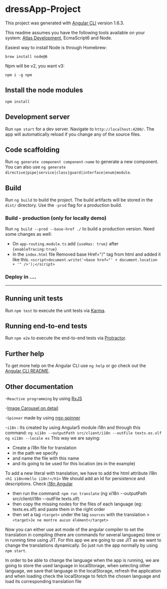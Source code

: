 # dressApp-Project

This project was generated with [Angular CLI](https://github.com/angular/angular-cli) version 1.6.3.

This readme assumes you have the following tools available on your system: [Atlas Development](https://s08983dt.servers.kbc.be:6081/confluence/display/TOUCH/2016/01/20/atlas-development+has+a+new+home), EcmaScript6 and Node.

Easiest way to install Node is through Homebrew:

    brew install node@6

Npm will be v2, you want v3:

    npm i -g npm

## Install the node modules

    npm install

## Development server

Run `npm start` for a dev server. Navigate to `http://localhost:4200/`. The app will automatically reload if you change any of the source files.

## Code scaffolding

Run `ng generate component component-name` to generate a new component. You can also use `ng generate directive|pipe|service|class|guard|interface|enum|module`.

## Build

Run `ng build` to build the project. The build artifacts will be stored in the `dist/` directory. Use the `-prod` flag for a production build.

### Build - production (only for locally demo)
Run `ng build --prod --base-href ./` to build a production version. Need some changes as well:
* On `app-routing.module.ts` add `{useHas: true}` after `{enableTracing:true}`
* In the `index.html` file
  Removed base Href="/" tag from html and added it like this.
  `<script>document.write('<base href="' + document.location + '" />');</script>`

### Deploy in ....

-------


## Running unit tests

Run `npm test` to execute the unit tests via [Karma](https://karma-runner.github.io).

## Running end-to-end tests

Run `npm e2e` to execute the end-to-end tests via [Protractor](http://www.protractortest.org/).

## Further help

To get more help on the Angular CLI use `ng help` or go check out the [Angular CLI README](https://github.com/angular/angular-cli/blob/master/README.md).


## Other documentation

-`Reactive programming` by using [RxJS](http://reactivex.io/)

-[Image Carousel on detail](https://github.com/lukasz-galka/ngx-gallery)

-`Spinner` made by using [ngx-spinner](https://www.npmjs.com/package/ngx-spinner)

-`i18n` : Its created by using Angular5 module i18n and through this command: 
`ng xi18n --outputPath src/client/i18n --outFile texts.es.xlf ng xi18n --locale es`
This way we are saying:
* Create a i18n file for translation
* in the path we specify
* and name the file with this name
* and its going to be used for this location (es in the example)

To add a new literal with translation, we have to add the html attribute i18n `<h1 i18n>Hello i18n!</h1>`
We should add an Id for persistence and descriptions. Check [i18n Angular](https://angular.io/guide/i18n)

* then run the command: `npm run translate` (ng xi18n --outputPath src/client/i18n --outFile texts.xlf)
* then copy the missing nodes for the files of each language (eg: texts.es.xlf) and paste them in the right order
* then set a tag `<target>` under the tag `sources` with the translation > `<target>Je ne montre aucun élément</target>`

Now you can either use aot mode of the angular compiler to set the translation in compiling (there are commands for several languages) time or in running time using JIT. 
For this app we are going to use JIT as we want to change the translations dynamically. So just run the app normally by using `npm start`.

In order to be able to change the language when the app is running, we are going to store the used language in localStorage,
when selecting other language, we save that language in the localStorage, refresh the application and when loading check the 
localStorage to fetch the chosen language and load its corresponding translation file



